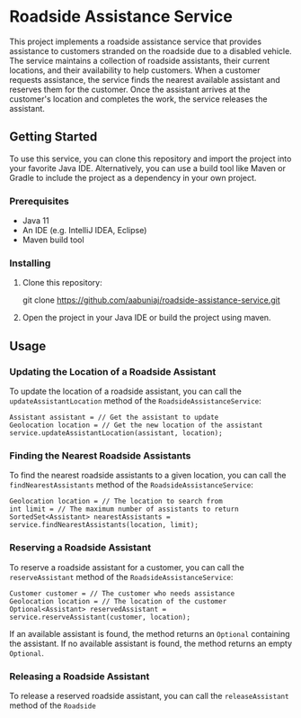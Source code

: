 Roadside Assistance Service
===========================

This project implements a roadside assistance service that provides assistance to customers stranded on the roadside due to a disabled vehicle. The service maintains a collection of roadside assistants, their current locations, and their availability to help customers. When a customer requests assistance, the service finds the nearest available assistant and reserves them for the customer. Once the assistant arrives at the customer's location and completes the work, the service releases the assistant.

Getting Started
---------------

To use this service, you can clone this repository and import the project into your favorite Java IDE. Alternatively, you can use a build tool like Maven or Gradle to include the project as a dependency in your own project.

### Prerequisites

*   Java 11
*   An IDE  (e.g. IntelliJ IDEA, Eclipse)
*  Maven build tool

### Installing

1.  Clone this repository:

    git clone https://github.com/aabuniaj/roadside-assistance-service.git

3.  Open the project in your Java IDE or build the project using maven.

Usage
-----

### Updating the Location of a Roadside Assistant

To update the location of a roadside assistant, you can call the `updateAssistantLocation` method of the `RoadsideAssistanceService`:

    Assistant assistant = // Get the assistant to update
    Geolocation location = // Get the new location of the assistant
    service.updateAssistantLocation(assistant, location);

### Finding the Nearest Roadside Assistants

To find the nearest roadside assistants to a given location, you can call the `findNearestAssistants` method of the `RoadsideAssistanceService`:

    Geolocation location = // The location to search from
    int limit = // The maximum number of assistants to return
    SortedSet<Assistant> nearestAssistants = service.findNearestAssistants(location, limit);

### Reserving a Roadside Assistant

To reserve a roadside assistant for a customer, you can call the `reserveAssistant` method of the `RoadsideAssistanceService`:

    Customer customer = // The customer who needs assistance
    Geolocation location = // The location of the customer
    Optional<Assistant> reservedAssistant = service.reserveAssistant(customer, location);

If an available assistant is found, the method returns an `Optional` containing the assistant. If no available assistant is found, the method returns an empty `Optional`.

### Releasing a Roadside Assistant

To release a reserved roadside assistant, you can call the `releaseAssistant` method of the `Roadside`
